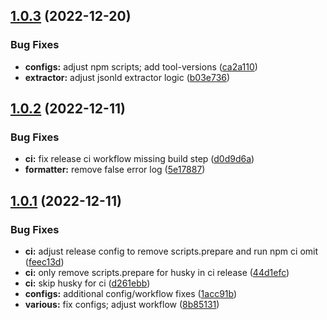 ## [1.0.3](https://github.com/sc10ntech/site-metadata-extractor/compare/v1.0.2...v1.0.3) (2022-12-20)


### Bug Fixes

* **configs:** adjust npm scripts; add tool-versions ([ca2a110](https://github.com/sc10ntech/site-metadata-extractor/commit/ca2a110daf463a2ed3c197840a60b679e484056d))
* **extractor:** adjust jsonld extractor logic ([b03e736](https://github.com/sc10ntech/site-metadata-extractor/commit/b03e736af5808ccd91d13db47d3799b07398b860))

## [1.0.2](https://github.com/sc10ntech/site-metadata-extractor/compare/v1.0.1...v1.0.2) (2022-12-11)


### Bug Fixes

* **ci:** fix release ci workflow missing build step ([d0d9d6a](https://github.com/sc10ntech/site-metadata-extractor/commit/d0d9d6a979b1cd719a03427393e1eac6862e49bd))
* **formatter:** remove false error log ([5e17887](https://github.com/sc10ntech/site-metadata-extractor/commit/5e17887e56767253eb5ee7c20ec17416413d7362))

## [1.0.1](https://github.com/sc10ntech/site-metadata-extractor/compare/v1.0.0...v1.0.1) (2022-12-11)


### Bug Fixes

* **ci:** adjust release config to remove scripts.prepare and run npm ci omit ([feec13d](https://github.com/sc10ntech/site-metadata-extractor/commit/feec13d0281f5717aeb4657f3d6f9d5117c1e2a6))
* **ci:** only remove scripts.prepare for husky in ci release ([44d1efc](https://github.com/sc10ntech/site-metadata-extractor/commit/44d1efcedf6c810c48e2fd31365b6bcdc3392828))
* **ci:** skip husky for ci ([d261ebb](https://github.com/sc10ntech/site-metadata-extractor/commit/d261ebb31da11e26dcd890eb1641ae7d0c32b1bc))
* **configs:** additional config/workflow fixes ([1acc91b](https://github.com/sc10ntech/site-metadata-extractor/commit/1acc91b9aa6d38d2e09630d1ff0e8e07ce1a5b3c))
* **various:** fix configs; adjust workflow ([8b85131](https://github.com/sc10ntech/site-metadata-extractor/commit/8b85131089f9d51c441dfd3d47b5778f09fbfa1a))
